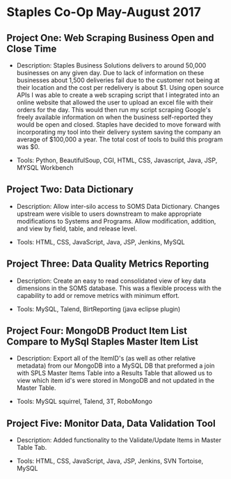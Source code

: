 # Staples Co-Op May-August 2017

  ## Project One: Web Scraping Business Open and Close Time
  * Description: Staples Business Solutions delivers to around 50,000 businesses on any given day. Due to lack of information on these businesses about 1,500 deliveries fail due to the customer not being at their location and the cost per redelivery is about $1. Using open source APIs I was able to create a web scraping script that I integrated into an online website that allowed the user to upload an excel file with their orders for the day. This would then run my script scraping Google's freely available information on when the business self-reported they would be open and closed. Staples have decided to move forward with incorporating my tool into their delivery system saving the company an average of $100,000 a year. The total cost of tools to build this program was $0.  
  
  * Tools: Python, BeautifulSoup, CGI, HTML, CSS, Javascript, Java, JSP, MYSQL Workbench 

## Project Two: Data Dictionary
  * Description: Allow inter-silo access to SOMS Data Dictionary. Changes upstream were visible to users downstream to make appropriate      modifications to Systems and Programs. Allow modification, addition, and view by field, table, and release level.
  
  * Tools: HTML, CSS, JavaScript, Java, JSP, Jenkins, MySQL
  
## Project Three: Data Quality Metrics Reporting
  * Description: Create an easy to read consolidated view of key data dimensions in the SOMS database. This was a flexible process with the capability to add or remove metrics with minimum effort.
  
  * Tools: MySQL, Talend, BirtReporting (java eclipse plugin) 
  
## Project Four: MongoDB Product Item List Compare to MySql Staples Master Item List
  * Description: Export all of the ItemID's (as well as other relative metadata) from our MongoDB into a MySQL DB that preformed a join with SPLS Master Items Table into a Results Table that allowed us to view which item id's were stored in MongoDB and not updated in the Master Table. 
  
  * Tools: MySQL squirrel, Talend, 3T, RoboMongo 

## Project Five: Monitor Data, Data Validation Tool
  * Description: Added functionality to the Validate/Update Items in Master Table Tab.
  
  * Tools: HTML, CSS, JavaScript, Java, JSP, Jenkins, SVN Tortoise, MySQL





